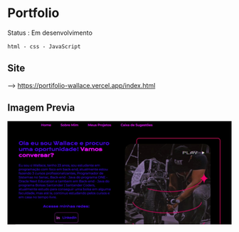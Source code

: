 <h1> Portfolio </h1>
 Status : Em desenvolvimento
 
````
html - css - JavaScript

````
Site 
---
--> https://portifolio-wallace.vercel.app/index.html 

Imagem Previa 
---
<img src="assets/print_portifolio.JPG">

